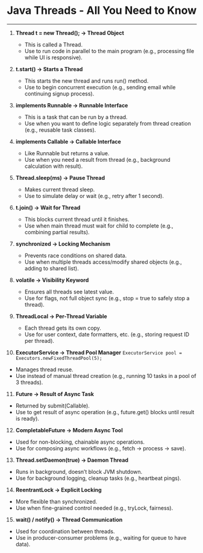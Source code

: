 # Java Threads - All You Need to Know

---

1. **Thread t = new Thread(); → Thread Object**
   - This is called a Thread.
   - Use to run code in parallel to the main program (e.g., processing file while UI is responsive).

2. **t.start() → Starts a Thread**
   - This starts the new thread and runs run() method.
   - Use to begin concurrent execution (e.g., sending email while continuing signup process).

3. **implements Runnable → Runnable Interface**
   - This is a task that can be run by a thread.
   - Use when you want to define logic separately from thread creation (e.g., reusable task classes).

4. **implements Callable<T> → Callable Interface**
   - Like Runnable but returns a value.
   - Use when you need a result from thread (e.g., background calculation with result).

5. **Thread.sleep(ms) → Pause Thread**
   - Makes current thread sleep.
   - Use to simulate delay or wait (e.g., retry after 1 second).

6. **t.join() → Wait for Thread**
   - This blocks current thread until it finishes.
   - Use when main thread must wait for child to complete (e.g., combining partial results).

7. **synchronized → Locking Mechanism**
   - Prevents race conditions on shared data.
   - Use when multiple threads access/modify shared objects (e.g., adding to shared list).

8. **volatile → Visibility Keyword**
   - Ensures all threads see latest value.
   - Use for flags, not full object sync (e.g., stop = true to safely stop a thread).

9. **ThreadLocal<T> → Per-Thread Variable**
   - Each thread gets its own copy.
   - Use for user context, date formatters, etc. (e.g., storing request ID per thread).

10. **ExecutorService → Thread Pool Manager**
   `ExecutorService pool = Executors.newFixedThreadPool(5);`

- Manages thread reuse.
- Use instead of manual thread creation (e.g., running 10 tasks in a pool of 3 threads).

11. **Future<T> → Result of Async Task**

- Returned by submit(Callable).
- Use to get result of async operation (e.g., future.get() blocks until result is ready).

12. **CompletableFuture → Modern Async Tool**

- Used for non-blocking, chainable async operations.
- Use for composing async workflows (e.g., fetch → process → save).

13. **Thread.setDaemon(true) → Daemon Thread**

- Runs in background, doesn’t block JVM shutdown.
- Use for background logging, cleanup tasks (e.g., heartbeat pings).

14. **ReentrantLock → Explicit Locking**

- More flexible than synchronized.
- Use when fine-grained control needed (e.g., tryLock, fairness).

15. **wait() / notify() → Thread Communication**

- Used for coordination between threads.
- Use in producer-consumer problems (e.g., waiting for queue to have data).
